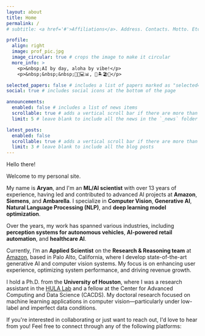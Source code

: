 ```yaml
---
layout: about
title: Home
permalink: /
# subtitle: <a href='#'>Affiliations</a>. Address. Contacts. Motto. Etc.

profile:
  align: right
  image: prof_pic.jpg
  image_circular: true # crops the image to make it circular
  more_info: >
    <p>&nbsp;AI by day, aloha by vibe!</p>
    <p>&nbsp;&nbsp;&nbsp;🤖💡💻📊, 🌺🏝️🏖️🌊</p>

selected_papers: false # includes a list of papers marked as "selected={true}"
social: true # includes social icons at the bottom of the page

announcements:
  enabled: false # includes a list of news items
  scrollable: true # adds a vertical scroll bar if there are more than 3 news items
  limit: 5 # leave blank to include all the news in the `_news` folder

latest_posts:
  enabled: false
  scrollable: true # adds a vertical scroll bar if there are more than 3 new posts items
  limit: 3 # leave blank to include all the blog posts
---
```




Hello there!

Welcome to my personal site.


My name is **Aryan**, and I'm an **ML/AI scientist** with over 13 years of experience, having led and contributed to advanced AI projects at **Amazon**, **Siemens**, and **Ambarella**. I specialize in **Computer Vision**, **Generative AI**, **Natural Language Processing (NLP)**, and **deep learning model optimization**.

Over the years, my work has spanned various industries, including **perception systems for autonomous vehicles**, **AI-powered retail automation**, and **healthcare AI**.

Currently, I’m an **Applied Scientist** on the **Research & Reasoning team** at <a href="https://www.amazon.science/author/aryan-mobiny">Amazon</a>, based in Palo Alto, California, where I develop state-of-the-art generative AI and computer vision systems. My focus is on enhancing user experience, optimizing system performance, and driving revenue growth.

I hold a Ph.D. from the **University of Houston**, where I was a research assistant in the <a href="https://www.hvnguyen.com/">HULA Lab</a> and a fellow at the Center for Advanced Computing and Data Science (CACDS). My doctoral research focused on machine learning applications in computer vision—particularly under low-label and imperfect data conditions.


<!-- ### Connect with Me -->

<!-- Feel free to connect through any of the following platforms: -->
<!-- 
[GitHub](https://github.com/amobiny)| [LinkedIn](https://www.linkedin.com/in/aryan-mobiny/) | [Google Scholar](https://scholar.google.com/citations?user=PFf8g_8AAAAJ&hl=en&oi=ao) -->


<!-- ### Contact Information

- **Location**: San Jose, CA
- **Email**: aryan{dot}mobiny{AT}gmail{dot}com -->

If you're interested in collaborating or just want to reach out, I'd love to hear from you! Feel free to connect through any of the following platforms:


<!-- Write your biography here. Tell the world about yourself. Link to your favorite [subreddit](http://reddit.com). You can put a picture in, too. The code is already in, just name your picture `prof_pic.jpg` and put it in the `img/` folder.

Put your address / P.O. box / other info right below your picture. You can also disable any of these elements by editing `profile` property of the YAML header of your `_pages/about.md`. Edit `_bibliography/papers.bib` and Jekyll will render your [publications page](/al-folio/publications/) automatically.

Link to your social media connections, too. This theme is set up to use [Font Awesome icons](https://fontawesome.com/) and [Academicons](https://jpswalsh.github.io/academicons/), like the ones below. Add your Facebook, Twitter, LinkedIn, Google Scholar, or just disable all of them. -->


